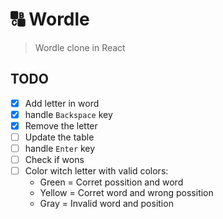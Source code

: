 # 🔠 Wordle 

> Wordle clone in React

## TODO
 - [x] Add letter in word
 - [x] handle `Backspace` key
  - [x] Remove the letter
  - [ ] Update the table
 - [ ] handle `Enter` key 
  - [ ] Check if wons 
  - [ ] Color witch letter with valid colors:
    - Green = Corret possition and word
    - Yellow = Corret word and wrong possition
    - Gray = Invalid word and position
